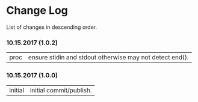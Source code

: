 # Change Log

List of changes in descending order.

### 10.15.2017 (1.0.2)

<table>
  <tr><td>proc</td><td>ensure stidin and stdout otherwise may not detect end().</td></tr>
</table>

### 10.15.2017 (1.0.0)

<table>
  <tr><td>initial</td><td>initial commit/publish.</td></tr>
</table>